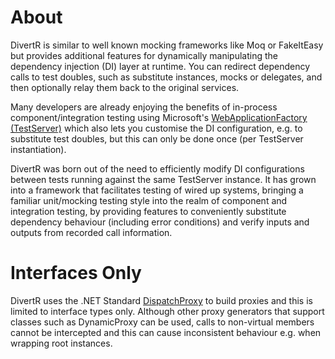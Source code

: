 ﻿# About

DivertR is similar to well known mocking frameworks like Moq or FakeItEasy but provides additional features for dynamically manipulating the dependency injection (DI) layer at runtime.
You can redirect dependency calls to test doubles, such as substitute instances, mocks or delegates, and then optionally relay them back to the original services.

Many developers are already enjoying the benefits of in-process component/integration testing using Microsoft's [WebApplicationFactory (TestServer)](https://docs.microsoft.com/en-us/aspnet/core/test/integration-tests)
which also lets you customise the DI configuration, e.g. to substitute test doubles, but this can only be done once (per TestServer instantiation).

DivertR was born out of the need to efficiently modify DI configurations between tests running against the same TestServer instance.
It has grown into a framework that facilitates testing of wired up systems, bringing a familiar unit/mocking testing style into the realm of component and integration testing,
by providing features to conveniently substitute dependency behaviour (including error conditions) and verify inputs and outputs from recorded call information.

# Interfaces Only

DivertR uses the .NET Standard [DispatchProxy](https://learn.microsoft.com/en-us/dotnet/api/system.reflection.dispatchproxy) to build proxies and this is limited to interface types only.
Although other proxy generators that support classes such as DynamicProxy can be used, calls to non-virtual members cannot be intercepted and this can cause inconsistent behaviour e.g. when wrapping root instances.
